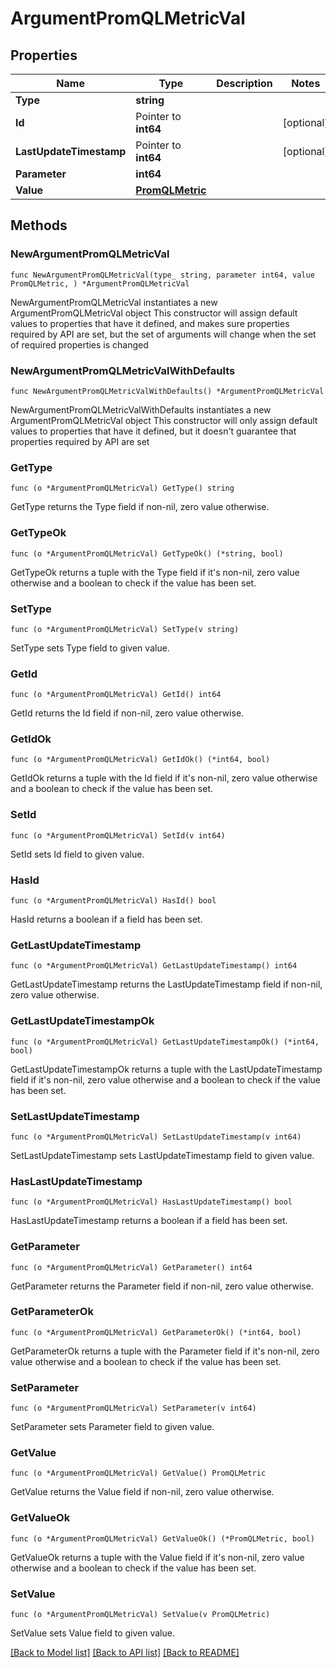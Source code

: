 # ArgumentPromQLMetricVal

## Properties

Name | Type | Description | Notes
------------ | ------------- | ------------- | -------------
**Type** | **string** |  | 
**Id** | Pointer to **int64** |  | [optional] 
**LastUpdateTimestamp** | Pointer to **int64** |  | [optional] 
**Parameter** | **int64** |  | 
**Value** | [**PromQLMetric**](PromQLMetric.md) |  | 

## Methods

### NewArgumentPromQLMetricVal

`func NewArgumentPromQLMetricVal(type_ string, parameter int64, value PromQLMetric, ) *ArgumentPromQLMetricVal`

NewArgumentPromQLMetricVal instantiates a new ArgumentPromQLMetricVal object
This constructor will assign default values to properties that have it defined,
and makes sure properties required by API are set, but the set of arguments
will change when the set of required properties is changed

### NewArgumentPromQLMetricValWithDefaults

`func NewArgumentPromQLMetricValWithDefaults() *ArgumentPromQLMetricVal`

NewArgumentPromQLMetricValWithDefaults instantiates a new ArgumentPromQLMetricVal object
This constructor will only assign default values to properties that have it defined,
but it doesn't guarantee that properties required by API are set

### GetType

`func (o *ArgumentPromQLMetricVal) GetType() string`

GetType returns the Type field if non-nil, zero value otherwise.

### GetTypeOk

`func (o *ArgumentPromQLMetricVal) GetTypeOk() (*string, bool)`

GetTypeOk returns a tuple with the Type field if it's non-nil, zero value otherwise
and a boolean to check if the value has been set.

### SetType

`func (o *ArgumentPromQLMetricVal) SetType(v string)`

SetType sets Type field to given value.


### GetId

`func (o *ArgumentPromQLMetricVal) GetId() int64`

GetId returns the Id field if non-nil, zero value otherwise.

### GetIdOk

`func (o *ArgumentPromQLMetricVal) GetIdOk() (*int64, bool)`

GetIdOk returns a tuple with the Id field if it's non-nil, zero value otherwise
and a boolean to check if the value has been set.

### SetId

`func (o *ArgumentPromQLMetricVal) SetId(v int64)`

SetId sets Id field to given value.

### HasId

`func (o *ArgumentPromQLMetricVal) HasId() bool`

HasId returns a boolean if a field has been set.

### GetLastUpdateTimestamp

`func (o *ArgumentPromQLMetricVal) GetLastUpdateTimestamp() int64`

GetLastUpdateTimestamp returns the LastUpdateTimestamp field if non-nil, zero value otherwise.

### GetLastUpdateTimestampOk

`func (o *ArgumentPromQLMetricVal) GetLastUpdateTimestampOk() (*int64, bool)`

GetLastUpdateTimestampOk returns a tuple with the LastUpdateTimestamp field if it's non-nil, zero value otherwise
and a boolean to check if the value has been set.

### SetLastUpdateTimestamp

`func (o *ArgumentPromQLMetricVal) SetLastUpdateTimestamp(v int64)`

SetLastUpdateTimestamp sets LastUpdateTimestamp field to given value.

### HasLastUpdateTimestamp

`func (o *ArgumentPromQLMetricVal) HasLastUpdateTimestamp() bool`

HasLastUpdateTimestamp returns a boolean if a field has been set.

### GetParameter

`func (o *ArgumentPromQLMetricVal) GetParameter() int64`

GetParameter returns the Parameter field if non-nil, zero value otherwise.

### GetParameterOk

`func (o *ArgumentPromQLMetricVal) GetParameterOk() (*int64, bool)`

GetParameterOk returns a tuple with the Parameter field if it's non-nil, zero value otherwise
and a boolean to check if the value has been set.

### SetParameter

`func (o *ArgumentPromQLMetricVal) SetParameter(v int64)`

SetParameter sets Parameter field to given value.


### GetValue

`func (o *ArgumentPromQLMetricVal) GetValue() PromQLMetric`

GetValue returns the Value field if non-nil, zero value otherwise.

### GetValueOk

`func (o *ArgumentPromQLMetricVal) GetValueOk() (*PromQLMetric, bool)`

GetValueOk returns a tuple with the Value field if it's non-nil, zero value otherwise
and a boolean to check if the value has been set.

### SetValue

`func (o *ArgumentPromQLMetricVal) SetValue(v PromQLMetric)`

SetValue sets Value field to given value.



[[Back to Model list]](../README.md#documentation-for-models) [[Back to API list]](../README.md#documentation-for-api-endpoints) [[Back to README]](../README.md)


